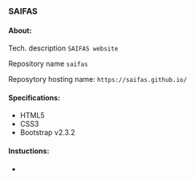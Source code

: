 ### SAIFAS


#### About:

Tech. description `SAIFAS website`

Repository name `saifas`
 
Reposytory hosting name: `https://saifas.github.io/`

#### Specifications:

- HTML5
- CSS3
- Bootstrap v2.3.2

#### Instuctions:
-

